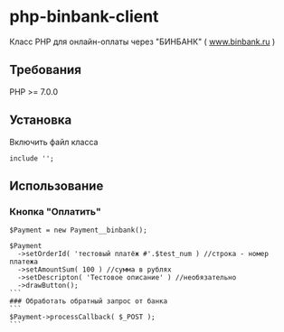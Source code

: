# php-binbank-client
Класс PHP для онлайн-оплаты через "БИНБАНК" ( www.binbank.ru )

## Требования
PHP >= 7.0.0

## Установка
Включить файл класса
```
include '';
```

## Использование
### Кнопка "Оплатить"
````
$Payment = new Payment__binbank();

$Payment
  ->setOrderId( 'тестовый платёж #'.$test_num ) //строка - номер платежа
  ->setAmountSum( 100 ) //сумма в рублях
  ->setDescripton( 'Тестовое описание' ) //необязательно
  ->drawButton();
```
### Обработать обратный запрос от банка
```
$Payment->processCallback( $_POST );
```

